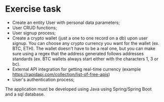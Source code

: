 # Exercise task

* Create an entity User with personal data parameters;
* User CRUD functions;
* User signup process;
* Create a crypto wallet (just a one to one record on a db) upon user signup. You can choose any crypto currency you want for the wallet (ex. BTC, ETH). The wallet doesn't have to be a real one, but you can make sure using a regex that the address generated follows addresses standards (ex. BTC wallets always start either with the characters 1, 3 or bc).
* External API integration for getting real-time currency (example https://rapidapi.com/collection/list-of-free-apis)
* User's authentication process;

The application must be developed using Java using Spring/Spring Boot and a sql database.
